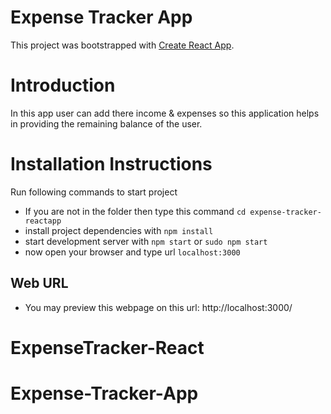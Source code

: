 # Expense Tracker App
This project was bootstrapped with [Create React App](https://github.com/facebookincubator/create-react-app).

# Introduction
In this app user can add there income & expenses so this application helps in providing the remaining balance of the user.

# Installation Instructions

Run following commands to start project

* If you are not in the folder then type this command `cd expense-tracker-reactapp`
* install project dependencies with `npm install`
* start development server with `npm start` or `sudo npm start`
* now open your browser and type url `localhost:3000`

## Web URL
* You may preview this webpage on this url: http://localhost:3000/
# ExpenseTracker-React
# Expense-Tracker-App
